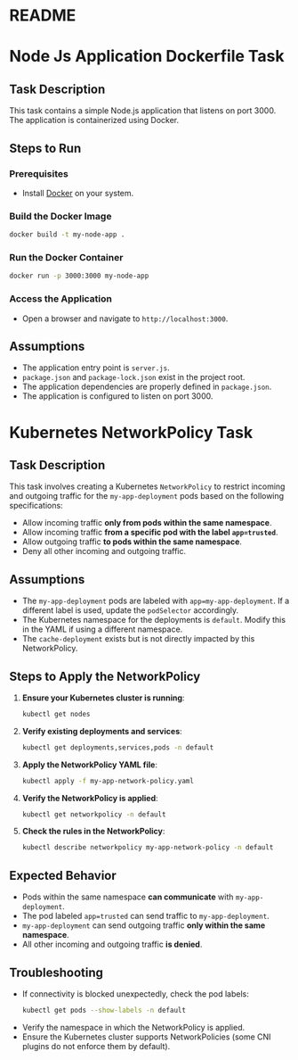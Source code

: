 # README

# Node Js Application Dockerfile Task

## Task Description
This task contains a simple Node.js application that listens on port 3000. The application is containerized using Docker.

## Steps to Run

### Prerequisites
- Install [Docker](https://www.docker.com/get-started) on your system.

### Build the Docker Image
```sh
docker build -t my-node-app .
```

### Run the Docker Container
```sh
docker run -p 3000:3000 my-node-app
```

### Access the Application
- Open a browser and navigate to `http://localhost:3000`.

## Assumptions
- The application entry point is `server.js`.
- `package.json` and `package-lock.json` exist in the project root.
- The application dependencies are properly defined in `package.json`.
- The application is configured to listen on port 3000.


# Kubernetes NetworkPolicy Task

## Task Description
This task involves creating a Kubernetes `NetworkPolicy` to restrict incoming and outgoing traffic for the `my-app-deployment` pods based on the following specifications:

- Allow incoming traffic **only from pods within the same namespace**.
- Allow incoming traffic **from a specific pod with the label `app=trusted`**.
- Allow outgoing traffic **to pods within the same namespace**.
- Deny all other incoming and outgoing traffic.

## Assumptions
- The `my-app-deployment` pods are labeled with `app=my-app-deployment`. If a different label is used, update the `podSelector` accordingly.
- The Kubernetes namespace for the deployments is `default`. Modify this in the YAML if using a different namespace.
- The `cache-deployment` exists but is not directly impacted by this NetworkPolicy.

## Steps to Apply the NetworkPolicy

1. **Ensure your Kubernetes cluster is running**:
   ```sh
   kubectl get nodes
   ```

2. **Verify existing deployments and services**:
   ```sh
   kubectl get deployments,services,pods -n default
   ```

3. **Apply the NetworkPolicy YAML file**:
   ```sh
   kubectl apply -f my-app-network-policy.yaml
   ```

4. **Verify the NetworkPolicy is applied**:
   ```sh
   kubectl get networkpolicy -n default
   ```

5. **Check the rules in the NetworkPolicy**:
   ```sh
   kubectl describe networkpolicy my-app-network-policy -n default
   ```

## Expected Behavior
- Pods within the same namespace **can communicate** with `my-app-deployment`.
- The pod labeled `app=trusted` can send traffic to `my-app-deployment`.
- `my-app-deployment` can send outgoing traffic **only within the same namespace**.
- All other incoming and outgoing traffic **is denied**.

## Troubleshooting
- If connectivity is blocked unexpectedly, check the pod labels:
  ```sh
  kubectl get pods --show-labels -n default
  ```
- Verify the namespace in which the NetworkPolicy is applied.
- Ensure the Kubernetes cluster supports NetworkPolicies (some CNI plugins do not enforce them by default).





